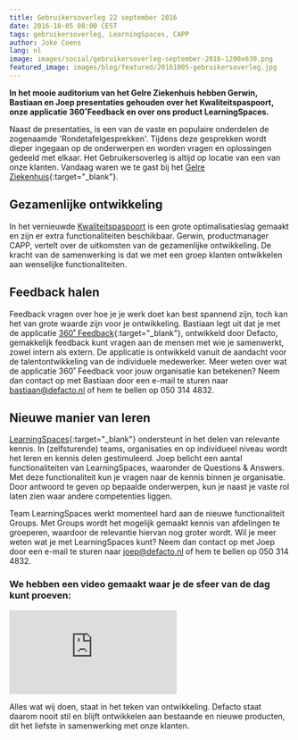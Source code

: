 ```yaml
---
title: Gebruikersoverleg 22 september 2016
date: 2016-10-05 08:00 CEST
tags: gebruikersoverleg, LearningSpaces, CAPP
author: Joke Coens
lang: nl
image: images/social/gebruikersoverleg-september-2016-1200x630.png
featured_image: images/blog/featured/20161005-gebruikersoverleg.jpg
---
```


**In het mooie auditorium van het Gelre Ziekenhuis hebben Gerwin, Bastiaan en Joep presentaties gehouden over het Kwaliteitspaspoort, onze applicatie 360˚Feedback en over ons product LearningSpaces.**

Naast de presentaties, is een van de vaste en populaire onderdelen de zogenaamde 'Rondetafelgesprekken'. Tijdens deze gesprekken wordt dieper ingegaan op de onderwerpen en worden vragen en oplossingen gedeeld met elkaar. Het Gebruikersoverleg is altijd op locatie van een van onze klanten. Vandaag waren we te gast bij het [Gelre Ziekenhuis](https://www.gelreziekenhuizen.nl/Gelreziekenhuizen){:target="_blank"}.

## Gezamenlijke ontwikkeling
In het vernieuwde [Kwaliteitspaspoort](/kwaliteitspaspoort/) is een grote optimalisatieslag gemaakt en zijn er extra functionaliteiten beschikbaar. Gerwin, productmanager CAPP, vertelt over de uitkomsten van de gezamenlijke ontwikkeling. De kracht van de samenwerking is dat we met een groep klanten ontwikkelen aan wenselijke functionaliteiten.

## Feedback halen
Feedback vragen over hoe je je werk doet kan best spannend zijn, toch kan het van grote waarde zijn voor je ontwikkeling. Bastiaan legt uit dat je met de applicatie [360˚ Feedback](http://www.360feedback.io){:target="_blank"}, ontwikkeld door Defacto, gemakkelijk feedback kunt vragen aan de mensen met wie je samenwerkt, zowel intern als extern. De applicatie is ontwikkeld vanuit de aandacht voor de talentontwikkeling van de individuele medewerker. Meer weten over wat de applicatie 360˚ Feedback voor jouw organisatie kan betekenen? Neem dan contact op met Bastiaan door een e-mail te sturen naar [bastiaan@defacto.nl](mailto:bastiaan@defacto.nl) of hem te bellen op 050 314 4832.

## Nieuwe manier van leren
[LearningSpaces](http://www.learningspaces.nl){:target="_blank"} ondersteunt in het delen van relevante kennis. In (zelfsturende) teams, organisaties en op individueel niveau wordt het leren en kennis delen gestimuleerd. Joep belicht een aantal functionaliteiten van LearningSpaces, waaronder de Questions & Answers. Met deze functionaliteit kun je vragen naar de kennis binnen je organisatie. Door antwoord te geven op bepaalde onderwerpen, kun je naast je vaste rol laten zien waar andere competenties liggen.

Team LearningSpaces werkt momenteel hard aan de nieuwe functionaliteit Groups. Met Groups wordt het mogelijk gemaakt kennis van afdelingen te groeperen, waardoor de relevantie hiervan nog groter wordt. Wil je meer weten wat je met LearningSpaces kunt? Neem dan contact op met Joep door een e-mail te sturen naar [joep@defacto.nl](mailto:joep@defacto.nl) of hem te bellen op 050 314 4832.

### We hebben een video gemaakt waar je  de sfeer van de dag kunt proeven:

<iframe src="https://www.youtube.com/embed/DLQDleSzE2M" frameborder="0" allowfullscreen></iframe>

Alles wat wij doen, staat in het teken van ontwikkeling. Defacto staat daarom nooit stil en blijft ontwikkelen aan bestaande en nieuwe producten, dit het liefste in samenwerking met onze klanten.

